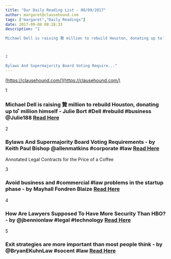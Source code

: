 ```yaml
---
title: "Our Daily Reading List - 08/09/2017"
author: margaret@clausehound.com
tags: ["margaret","Daily Readings"]
date: 2017-09-08 08:28:33
description: "1

Michael Dell is raising 贄 million to rebuild Houston, donating up to ิ million himself - Julie Bort #Dell #rebuild #business @Julie188 Read Here



2

Bylaws And Supermajority Board Voting Require..."
---
```


[https://clausehound.com/](https://clausehound.com/)

1

### Michael Dell is raising 贄 million to rebuild Houston, donating up to ิ million himself - Julie Bort #Dell #rebuild #business @Julie188 [Read Here](http://www.businessinsider.com/michael-dell-houston-100-million-2017-9)

2

### Bylaws And Supermajority Board Voting Requirements - by Keith Paul Bishop @allenmatkins #corporate #law [Read Here](https://goo.gl/MJsYtR)

Annotated Legal Contracts
for the Price of a Coffee

3

### Avoid business and #commercial #law problems in the startup phase - by Mayhall Fondren Blaize  [Read Here](https://goo.gl/d69Uha)

4

### How Are Lawyers Supposed To Have More Security Than HBO? - by @jbennionlaw #legal #technology  [Read Here](https://goo.gl/yirVWQ)

5

### Exit strategies are more important than most people think - by @BryanEKuhnLaw #socent #law [Read Here](https://goo.gl/u2DUqQ)
